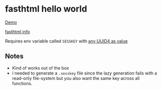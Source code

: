 # fasthtml hello world

[Demo](https://fasthtml-hello-world.vercel.app/)

[fasthtml info](https://github.com/AnswerDotAI/fasthtml)

Requires env variable called `SESSKEY` with [any UUID4 as value](https://www.uuidgenerator.net/version4)

## Notes

- Kind of works out of the box
- I needed to generate a `.sesskey` file since the lazy generation fails with a read-only file-system but you also want the same key across all functions.
